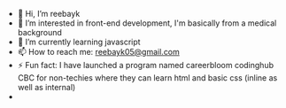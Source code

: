 - 👋 Hi, I’m reebayk
- 👀 I’m interested in front-end development, I'm basically from a medical background
- 🌱 I’m currently learning javascript
- 📫 How to reach me: reebayk05@gmail.com
- ⚡ Fun fact: I have launched a program named careerbloom codinghub CBC for non-techies where they can learn html and basic css (inline as well as internal)
- 

<!---
reebayk/reebayk is a ✨ special ✨ repository because its `README.md` (this file) appears on your GitHub profile.
You can click the Preview link to take a look at your changes.
--->
